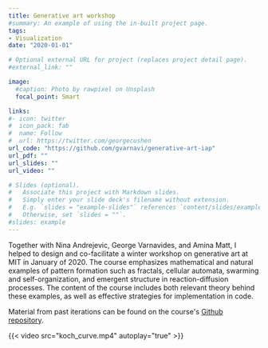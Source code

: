 ```yaml
---
title: Generative art workshop
#summary: An example of using the in-built project page.
tags:
- Visualization
date: "2020-01-01"

# Optional external URL for project (replaces project detail page).
#external_link: ""

image:
  #caption: Photo by rawpixel on Unsplash
  focal_point: Smart

links:
#- icon: twitter
#  icon_pack: fab
#  name: Follow
#  url: https://twitter.com/georgecushen
url_code: "https://github.com/gvarnavi/generative-art-iap"
url_pdf: ""
url_slides: ""
url_video: ""

# Slides (optional).
#   Associate this project with Markdown slides.
#   Simply enter your slide deck's filename without extension.
#   E.g. `slides = "example-slides"` references `content/slides/example-slides.md`.
#   Otherwise, set `slides = ""`.
#slides: example
---
```


Together with Nina Andrejevic, George Varnavides, and Amina Matt, I helped to design and co-facilitate a winter workshop on generative art at MIT in January of 2020. The course emphasizes mathematical and natural examples of pattern formation such as fractals, cellular automata, swarming and self-organization, and emergent structure in reaction-diffusion processes. The content of the course includes both relevant theory behind these examples, as well as effective strategies for implementation in code.

Material from past iterations can be found on the course's [Github repository](https://github.com/gvarnavi/generative-art-iap).

{{< video src="koch_curve.mp4" autoplay="true" >}}
